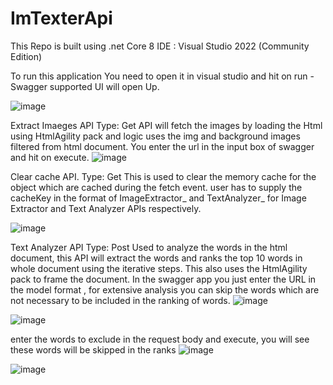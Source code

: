 # ImTexterApi

This Repo is built using .net Core 8
IDE : Visual Studio 2022 (Community Edition)

To run this application 
You need to open it in visual studio and hit on run - Swagger supported UI will open Up.

![image](https://github.com/aravindapk/ImTexterApiNetCore/assets/48381916/4ea9bdcc-a516-4170-8226-56e26540d8d2)

Extract Imaeges API 
Type: Get
API will fetch the images by loading the Html using HtmlAgility pack and logic uses the img and background images filtered from html document.
You enter the url in the input box of swagger and hit on execute.
![image](https://github.com/aravindapk/ImTexterApiNetCore/assets/48381916/c2a9a708-b0f2-48cd-ab51-aa610beccea0)

Clear cache API.
Type: Get
This is used to clear the memory cache for the object which are cached during the fetch event. user has to supply the cacheKey in the format of ImageExtractor_<url> and TextAnalyzer_<url> for Image Extractor and Text Analyzer APIs respectively.

![image](https://github.com/aravindapk/ImTexterApiNetCore/assets/48381916/d50bb270-59b7-46ad-9279-a080c56b77e4)


Text Analyzer API
Type: Post
Used to analyze the words in the html document, this API will extract the words and ranks the top 10 words in whole document using the iterative steps. This also uses the HtmlAgility pack to frame the document.
In the swagger app you just enter the URL in the model format , for extensive analysis you can skip the words which are not necessary to be included in the ranking of words.
![image](https://github.com/aravindapk/ImTexterApiNetCore/assets/48381916/4f1bb2d5-dbfa-44b0-8006-56a306b15be2)

![image](https://github.com/aravindapk/ImTexterApiNetCore/assets/48381916/72739538-062b-4b66-a66a-05d759bbc267)

enter the words to exclude in the request body and execute, you will see these words will be skipped in the ranks
![image](https://github.com/aravindapk/ImTexterApiNetCore/assets/48381916/ecd0589a-4b85-4901-80ee-e2a51f4913c6)

![image](https://github.com/aravindapk/ImTexterApiNetCore/assets/48381916/8f17b060-0768-440f-909d-d6d0aea79281)



